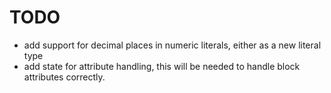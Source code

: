 # TODO

- add support for decimal places in numeric literals, either as a new literal type 
- add state for attribute handling, this will be needed to handle block attributes correctly. 